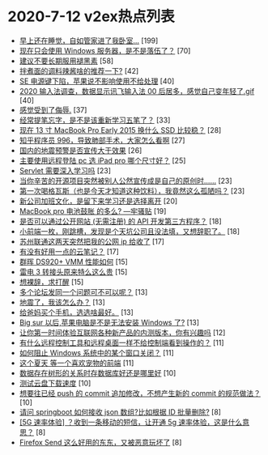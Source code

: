 # 2020-7-12 v2ex热点列表

+ [早上还在睡觉，自如管家进了我卧室...](https://www.v2ex.com/t/689296#reply199) [199]
+ [现在只会使用 Windows 服务器，是不是落伍了？](https://www.v2ex.com/t/689336#reply70) [70]
+ [建议不要长期服用褪黑素](https://www.v2ex.com/t/689273#reply58) [58]
+ [拌煮面的调料辣酱啥的推荐一下?](https://www.v2ex.com/t/689306#reply42) [42]
+ [SE 电源键下陷，苹果说不影响使用不给处理](https://www.v2ex.com/t/689280#reply40) [40]
+ [2020 输入法调查，数据显示讯飞输入法 00 后居多，感觉自己变年轻了.gif](https://www.v2ex.com/t/689316#reply40) [40]
+ [感觉受到了侮辱.](https://www.v2ex.com/t/689340#reply37) [37]
+ [经常提笔忘字，是不是该重新学习五笔了？](https://www.v2ex.com/t/689278#reply33) [33]
+ [现在 13 寸 MacBook Pro Early 2015 换什么 SSD 比较稳？](https://www.v2ex.com/t/689309#reply28) [28]
+ [知乎程序员 996，导致肺部手术，大家怎么看啊](https://www.v2ex.com/t/689375#reply27) [27]
+ [国内的地震预警是否宣传大于效果](https://www.v2ex.com/t/689369#reply26) [26]
+ [主要使用远程登陆 pc 选 iPad pro 哪个尺寸好？](https://www.v2ex.com/t/689292#reply25) [25]
+ [Servlet 需要深入学习吗](https://www.v2ex.com/t/689310#reply23) [23]
+ [当你辛苦的开源项目突然被别人公然宣传成是自己的原创时......](https://www.v2ex.com/t/689365#reply23) [23]
+ [第一次喝格瓦斯（也是今天才知道这种饮料），我竟然这么孤陋吗？](https://www.v2ex.com/t/689388#reply23) [23]
+ [新公司加班文化，是留下来学习还是选择离开](https://www.v2ex.com/t/689294#reply20) [20]
+ [MacBook pro 电池鼓胀 的多么? —牢骚贴](https://www.v2ex.com/t/689367#reply19) [19]
+ [是否可以通过公开网站 (无需注册) 的 API 开发第三方程序？](https://www.v2ex.com/t/689279#reply18) [18]
+ [小前端一枚，刚跳槽，发现是个天坑公司且没法填，又想辞职了。](https://www.v2ex.com/t/689302#reply18) [18]
+ [苏州联通这两天突然把我的公网 ip 给收了](https://www.v2ex.com/t/689274#reply17) [17]
+ [有没有好用一点的云笔记？](https://www.v2ex.com/t/689289#reply17) [17]
+ [群晖 DS920+ VMM 性能如何](https://www.v2ex.com/t/689299#reply15) [15]
+ [雷电 3 转接头原来特么这么贵](https://www.v2ex.com/t/689317#reply15) [15]
+ [想裸辞，求打醒](https://www.v2ex.com/t/689360#reply15) [15]
+ [多个论坛发同一个问题可不可以呢？](https://www.v2ex.com/t/689303#reply13) [13]
+ [地震了，我该怎么办？](https://www.v2ex.com/t/689323#reply13) [13]
+ [给爸妈买个手机，选选啥最好。](https://www.v2ex.com/t/689342#reply13) [13]
+ [Big sur 以后,苹果电脑是不是无法安装 Windows 了?](https://www.v2ex.com/t/689350#reply13) [13]
+ [让你第一时间体验互联网各种新产品的内测版本，你有兴趣吗](https://www.v2ex.com/t/689331#reply12) [12]
+ [有什么远程控制工具和远程桌面一样不给控制端看到操作的？](https://www.v2ex.com/t/689290#reply11) [11]
+ [如何阻止 Windows 系统中的某个窗口关闭？](https://www.v2ex.com/t/689338#reply11) [11]
+ [这个夏天 等一个喜欢宠物的前端](https://www.v2ex.com/t/689368#reply11) [11]
+ [数据存在树形的关系时存数据库好还是哪里好](https://www.v2ex.com/t/689288#reply10) [10]
+ [测试云盘下载速度](https://www.v2ex.com/t/689334#reply10) [10]
+ [想要往已经 push 的 commit 追加修改，不想产生新的 commit 的规范做法？](https://www.v2ex.com/t/689354#reply10) [10]
+ [请问 springboot 如何接收 json 数组?比如根据 ID 批量删除?](https://www.v2ex.com/t/689281#reply8) [8]
+ [[5G 速率体验] ？收到一条移动的短信，让开通 5g 速率体验，这是什么意思？](https://www.v2ex.com/t/689282#reply8) [8]
+ [Firefox Send 这么好用的东东，又被恶意玩坏了](https://www.v2ex.com/t/689300#reply8) [8]
